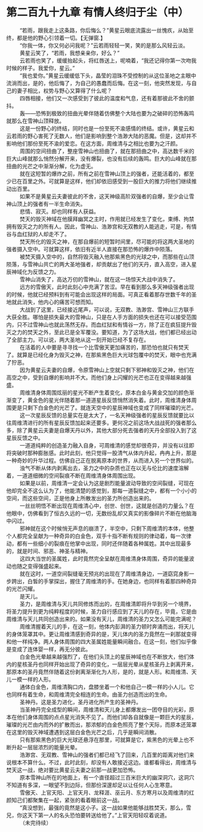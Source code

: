 <h1>第二百九十九章 有情人终归于尘（中）</h1>
<div id="content">&nbsp&nbsp&nbsp&nbsp&nbsp&nbsp&nbsp&nbsp
 “若雨，跟我走上这条路，你后悔么？”黄星云眼底流露出一丝愧疚，从始至终，都是他的野心引领着一切。【无弹窗.】
 <br/>&nbsp&nbsp&nbsp&nbsp&nbsp&nbsp&nbsp&nbsp
 “你我一体，你又何必问我呢？”云若雨轻轻一笑，笑的是那么风轻云淡。
 <br/>&nbsp&nbsp&nbsp&nbsp&nbsp&nbsp&nbsp&nbsp
 黄星云笑了，“若雨，我想亲亲你，好么？”
 <br/>&nbsp&nbsp&nbsp&nbsp&nbsp&nbsp&nbsp&nbsp
 云若雨也笑了，缓缓抬起头，将红唇送上，呢喃着，“我还记得你第一次吻我时候的样子。我爱你，星云。”
 <br/>&nbsp&nbsp&nbsp&nbsp&nbsp&nbsp&nbsp&nbsp
 “我也爱你。”黄星云缓缓低下头，晶莹的泪珠不受控制的从这位圣地之主眼中流淌而出，是的，他后悔了，为自己的愚蠢而后悔。在这一刻，他突然发现，与自己的妻子相比，权势与野心又算得了什么呢？
 <br/>&nbsp&nbsp&nbsp&nbsp&nbsp&nbsp&nbsp&nbsp
 四唇相接，他们又一次感受到了彼此的温度和气息，还有着那彼此不舍的颤抖。
 <br/>&nbsp&nbsp&nbsp&nbsp&nbsp&nbsp&nbsp&nbsp
 轰——恐怖到极致的扭曲光晕伴随着仿佛整个大陆也要为之破碎的恐怖轰鸣就那么在雪神山顶释放。
 <br/>&nbsp&nbsp&nbsp&nbsp&nbsp&nbsp&nbsp&nbsp
 这是一份野心的终结，同时也是一份至死不渝感情的终结。或许，黄星云和云若雨的野心害死了无数人，他们是影响到整个浩渺大陆的恶魔。但是，这却并不影响他们那份至死不渝的爱恋。在这方面，周维清与之相比也要为之汗颜。
 <br/>&nbsp&nbsp&nbsp&nbsp&nbsp&nbsp&nbsp&nbsp
 周围的空间扭曲了，整座雪神山也扭曲了，就在那扭曲之中，高达数千米的巨大山峰就那么悄然分解开来，没有爆裂，也没有后续的轰鸣。巨大的山峰就在那扭曲的光芒之中渐渐分解，化为虚无。
 <br/>&nbsp&nbsp&nbsp&nbsp&nbsp&nbsp&nbsp&nbsp
 就在这短暂的爆炸之前，所有之前在雪神山顶上的强者，还能活着的，都至少已在百里之外。可就算是这样，他们却依旧感受到一股巨大的推力将他们继续推动出百里。
 <br/>&nbsp&nbsp&nbsp&nbsp&nbsp&nbsp&nbsp&nbsp
 如果不是黄星云夫妻彼此的不舍，这天神级高阶双强者的自爆，至少会让雪神山顶上的强者有一半生命消失。
 <br/>&nbsp&nbsp&nbsp&nbsp&nbsp&nbsp&nbsp&nbsp
 悲情、寂灭。却也同样有人获益。
 <br/>&nbsp&nbsp&nbsp&nbsp&nbsp&nbsp&nbsp&nbsp
 焚天的毁灭神域在他膜拜幽冥之主时，作用就已经发生了变化，束缚、拘禁拥有毁灭之力的所有人。因此，雪神山、浩渺宫和无双教的人能逃走，可是，有情谷与血红狱的人却走不了。
 <br/>&nbsp&nbsp&nbsp&nbsp&nbsp&nbsp&nbsp&nbsp
 焚天所化的毁灭之神，在那自爆前的短暂时间里，尽可能的将这两大圣地的强者摄入空中。可就算这样，依旧有近半人直接在那恐怖的爆炸中陨落。
 <br/>&nbsp&nbsp&nbsp&nbsp&nbsp&nbsp&nbsp&nbsp
 被焚天摄入空中的，自然将毁灭融入他那紫黑色的光球之中，而那些在山顶陨落，与雪神山共亡的两大圣地强者，却贡献出了他们的天丹，直入高空，进入星辰神域化为反馈之力。
 <br/>&nbsp&nbsp&nbsp&nbsp&nbsp&nbsp&nbsp&nbsp
 雪神山消失了，高达万仞的雪神山，就在这一场惊天大战中消失了。
 <br/>&nbsp&nbsp&nbsp&nbsp&nbsp&nbsp&nbsp&nbsp
 远方的雪傲天，此时此刻心中充满了苦涩。早在看到那么多天神级强者出现的时候，他就已经预料到有可能会出现这样的局面。可真正看着那存世数千年的圣地就此消失，他内心的痛苦可想而知。
 <br/>&nbsp&nbsp&nbsp&nbsp&nbsp&nbsp&nbsp&nbsp
 大战到了这里，已经接近尾声，可以说，无双教、浩渺宫、雪神山三方联手大获全胜。哪怕是损失最大的雪神山，只是在人手方面的损失也还在可以接受范围内，只不过雪神山也就此荡然无存。而血红狱和有情谷一方，除了正在疯狂提升毁灭之力的焚天之外，至此已是全军覆没。要知道，为了这场大战，他们都已经出动了全部主力。可以说，两大圣地从这一刻开始已经不复存在。
 <br/>&nbsp&nbsp&nbsp&nbsp&nbsp&nbsp&nbsp&nbsp
 在活着的人中要是寻寻找一个比雪傲天更加痛苦的，那恐怕也就只有焚天了。就算是已经化身为毁灭之神，在那紫黑色巨大光球包覆中的焚天，眼中也充满了狞恶。
 <br/>&nbsp&nbsp&nbsp&nbsp&nbsp&nbsp&nbsp&nbsp
 因为黄星云夫妻的自爆，令原雪神山上空就只剩下邪神和毁灭之神，他们在高空之中，受到自爆的影响并不大。而他们身上闪耀的光芒也正在变得越来越强盛。
 <br/>&nbsp&nbsp&nbsp&nbsp&nbsp&nbsp&nbsp&nbsp
 周维清身体周围炫丽的星光不断产生着变化，原本白金与黄金交加的颜色渐渐变了，黄金色的星光伴随着那一道道星辰反馈悄然消失着。此时，周维清身体周围更是只剩下白金色的光芒了。就连天空中的星辰神域也变成了同样璀璨的光芒。
 <br/>&nbsp&nbsp&nbsp&nbsp&nbsp&nbsp&nbsp&nbsp
 这一次星辰反馈的总量实在是太大了，一名天神级强者的星辰反馈就要比以往周维清进行的所有星辰反馈加起来还要多。更何况之前这场大战战死的强者那么多，除了黄星云夫妻是自爆天丹以外，其他大部分死去强者的天丹全部投入到了这星辰反馈之中。
 <br/>&nbsp&nbsp&nbsp&nbsp&nbsp&nbsp&nbsp&nbsp
 一道道纯粹的创造圣力融入自身，可周维清的感觉却很奇异，并没有以往即将突破时那种膨胀感。此时此刻，他只觉得一股清气从体内升起，冉冉上升，那是一种奇妙的升华过程。仿佛自己正在脱离原本的世界，从而进入另一个世界似的。
 <br/>&nbsp&nbsp&nbsp&nbsp&nbsp&nbsp&nbsp&nbsp
 浊气不断从体内剥离出去，圣力之中的杂质也正在以无与伦比的速度溶解着，一道道细微的空间裂痕不断在周维清身体周围出现。
 <br/>&nbsp&nbsp&nbsp&nbsp&nbsp&nbsp&nbsp&nbsp
 如果是以前，周维清一定会认为这是剧烈能量波动导致的空间裂缝，可现在他却完全不这么认为了，他能清楚的感觉到，那每一道裂缝之中，都有一个小小的空间，而这些空间，正是他身上所散发出的圣力所创造出来的。
 <br/>&nbsp&nbsp&nbsp&nbsp&nbsp&nbsp&nbsp&nbsp
 一丝丝明悟不断出现在周维清心中，创世、创世，这就是创造的力量么？在他眼中，仿佛看到了恒古久远的一切，无数纷乱却又真实的影像碎片不断在他脑海中闪过。
 <br/>&nbsp&nbsp&nbsp&nbsp&nbsp&nbsp&nbsp&nbsp
 邪神就在这个时候悄无声息的崩溃了，半空中，只剩下周维清的本体，他整个人都完全呈献为一种奇异的白金色，双手十指不断有规则的律动着，每一次律动，都有一些细小的裂痕在他掌中出现，同时还伴随着各种属姓。其中出现最多的，就是时间、邪恶、神圣与精神。
 <br/>&nbsp&nbsp&nbsp&nbsp&nbsp&nbsp&nbsp&nbsp
 这四大当世的圣属姓，此时竟然完全呈献在周维清身体周围，奇异的能量波动也随之变得强盛起来。
 <br/>&nbsp&nbsp&nbsp&nbsp&nbsp&nbsp&nbsp&nbsp
 就在这时，一道空间裂缝毫无预兆的出现在了周维清身边，一道窈窕身影一步跨出，白皙的手掌探出，握住了周维清的手。在她身边，也同样有着那四种奇异的光芒闪耀。
 <br/>&nbsp&nbsp&nbsp&nbsp&nbsp&nbsp&nbsp&nbsp
 是天儿。
 <br/>&nbsp&nbsp&nbsp&nbsp&nbsp&nbsp&nbsp&nbsp
 圣力，是周维清与天儿共同修炼而出的，在周维清即将升华到另一个境界，将圣力提升到更为纯粹程度的时候，圣力自行感应到了天儿的存在，毕竟，它是由周维清与天儿共同创造出来的。如果没有天儿，周维清的圣力又怎么可能完满呢？
 <br/>&nbsp&nbsp&nbsp&nbsp&nbsp&nbsp&nbsp&nbsp
 周维清握着天儿的手，在这一刻，他体内彭湃的圣力顿时奔涌而出，将天儿的身体笼罩其中。更让周维清感到奇异的是，天儿体内的圣力竟然在一刹那就变得和他一样纯净。两人身体周围的四大圣属姓能量瞬间融合。在这一刻，他们似乎像是变成了连体婴一样，再无分彼此。
 <br/>&nbsp&nbsp&nbsp&nbsp&nbsp&nbsp&nbsp&nbsp
 白金色光晕越来越强烈了，在他们头顶上的星辰神域也在不断放大，他们体内的星核圣丹也同样开始出现了奇异的变化，一层层光晕从星核圣丹上剥离开来，那原本的圣丹竟然伴随着这份剥离渐渐化为人形，是的，就是人形。和周维清、天儿一模一样的人形。
 <br/>&nbsp&nbsp&nbsp&nbsp&nbsp&nbsp&nbsp&nbsp
 通体白金色，周维清胸口内，盘膝坐着一个和他自己一模一样的小人儿。它也同样有着生命，和周维清完全相连的生命。由圣力创造而出的生命。
 <br/>&nbsp&nbsp&nbsp&nbsp&nbsp&nbsp&nbsp&nbsp
 圣神丹。这是圣力进化，圣丹进化所产生的圣神丹。
 <br/>&nbsp&nbsp&nbsp&nbsp&nbsp&nbsp&nbsp&nbsp
 当圣神丹完全成型的瞬间，周维清和天儿身上都爆发出一团夺目的光彩，原本在他们身体周围的点点星光消失不见了。而他们却各自就像是一颗巨大的星辰，璀璨的光芒由内而外的扩散而出，那浓郁的白金色照亮了整个天际，而原本还笼罩在这里的毁灭神域遭遇到这层白金色光芒之后，几乎是瞬间消散。
 <br/>&nbsp&nbsp&nbsp&nbsp&nbsp&nbsp&nbsp&nbsp
 只有那紫黑色的巨大光球还悬浮在那里，可就算是它，紫黑色的光晕上也不断升起一层层浓烈的能量光晕。
 <br/>&nbsp&nbsp&nbsp&nbsp&nbsp&nbsp&nbsp&nbsp
 浩渺宫、无双教、雪神山的强者们都已经飞了回来，几百里的距离对他们来说根本不算什么。不过，此时此刻，却没有人敢接近这边。谁都看得出，周维清与焚天这一战，绝对要比黄星云夫妻之前那一战更加恐怖。
 <br/>&nbsp&nbsp&nbsp&nbsp&nbsp&nbsp&nbsp&nbsp
 原本雪神山所在的地面上，有一个直径超过三百米巨大的幽深洞穴，这洞穴不知道有多深，一眼望不到边际，但那份深邃却足以让任何人心生寒意。
 <br/>&nbsp&nbsp&nbsp&nbsp&nbsp&nbsp&nbsp&nbsp
 雪傲天、上官天阳、上官天月、龙释涯、巫云月、东方寒月以及周维清的红颜知己们都聚集在一起，紧张的看着眼前这一战。
 <br/>&nbsp&nbsp&nbsp&nbsp&nbsp&nbsp&nbsp&nbsp
 “真没想到，最强的竟然是这小子。这一战如果他能够战胜焚天，那么，雪兄，你这天下第一人的名头恐怕要转送给他了。”上官天阳轻叹着说道。
 <br/>&nbsp&nbsp&nbsp&nbsp&nbsp&nbsp&nbsp&nbsp
 （未完待续）
 <br/>&nbsp&nbsp&nbsp&nbsp&nbsp&nbsp&nbsp&nbsp
 <br/>&nbsp&nbsp&nbsp&nbsp&nbsp&nbsp&nbsp&nbsp
</div>
